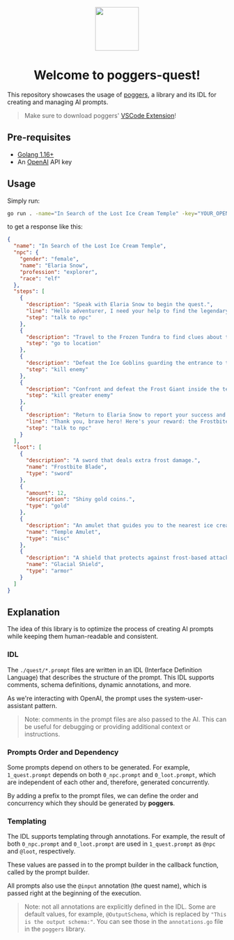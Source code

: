 <p align="center">
  <img src="https://github.com/markettools-ai/poggers/assets/20731019/1ddee16c-5e54-498e-bec5-6e922f89966d" width="100">
  <h1 align="center">Welcome to poggers-quest!</h1>
</p>

This repository showcases the usage of [poggers](https://github.com/markettools-ai/poggers), a library and its IDL for creating and managing AI prompts.

> Make sure to download poggers' [VSCode Extension](https://marketplace.visualstudio.com/items?itemName=markettools-ai.poggers-prompt)!

## Pre-requisites
- [Golang 1.16+](https://golang.org/dl/)
- An [OpenAI](https://platform.openai.com/signup) API key

## Usage
Simply run:
```bash
go run . -name="In Search of the Lost Ice Cream Temple" -key="YOUR_OPENAI_API_KEY"
```
to get a response like this:
```json
{
  "name": "In Search of the Lost Ice Cream Temple",
  "npc": {
    "gender": "female",
    "name": "Elaria Snow",
    "profession": "explorer",
    "race": "elf"
  },
  "steps": [
    {
      "description": "Speak with Elaria Snow to begin the quest.",
      "line": "Hello adventurer, I need your help to find the legendary Lost Ice Cream Temple.",
      "step": "talk to npc"
    },
    {
      "description": "Travel to the Frozen Tundra to find clues about the temple's location.",
      "step": "go to location"
    },
    {
      "description": "Defeat the Ice Goblins guarding the entrance to the temple.",
      "step": "kill enemy"
    },
    {
      "description": "Confront and defeat the Frost Giant inside the temple.",
      "step": "kill greater enemy"
    },
    {
      "description": "Return to Elaria Snow to report your success and claim your reward.",
      "line": "Thank you, brave hero! Here's your reward: the Frostbite Blade, some gold coins, a Temple Amulet, and a Glacial Shield.",
      "step": "talk to npc"
    }
  ],
  "loot": [
    {
      "description": "A sword that deals extra frost damage.",
      "name": "Frostbite Blade",
      "type": "sword"
    },
    {
      "amount": 12,
      "description": "Shiny gold coins.",
      "type": "gold"
    },
    {
      "description": "An amulet that guides you to the nearest ice cream.",
      "name": "Temple Amulet",
      "type": "misc"
    },
    {
      "description": "A shield that protects against frost-based attacks.",
      "name": "Glacial Shield",
      "type": "armor"
    }
  ]
}
```

## Explanation
The idea of this library is to optimize the process of creating AI prompts while keeping them human-readable and consistent.

### IDL
The `./quest/*.prompt` files are written in an IDL (Interface Definition Language) that describes the structure of the prompt. This IDL supports comments, schema definitions, dynamic annotations, and more.

As we're interacting with OpenAI, the prompt uses the system-user-assistant pattern.

> Note: comments in the prompt files are also passed to the AI. This can be useful for debugging or providing additional context or instructions.

### Prompts Order and Dependency
Some prompts depend on others to be generated. For example, `1_quest.prompt` depends on both `0_npc.prompt` and `0_loot.prompt`, which are independent of each other and, therefore, generated concurrently.

By adding a prefix to the prompt files, we can define the order and concurrency which they should be generated by **poggers**.

### Templating
The IDL supports templating through annotations. For example, the result of both `0_npc.prompt` and `0_loot.prompt` are used in `1_quest.prompt` as `@npc` and `@loot`, respectively.

These values are passed in to the prompt builder in the callback function, called by the prompt builder.

All prompts also use the `@input` annotation (the quest name), which is passed right at the beginning of the execution.

> Note: not all annotations are explicitly defined in the IDL. Some are default values, for example, `@OutputSchema`, which is replaced by `"This is the output schema:"`. You can see those in the `annotations.go` file in the `poggers` library.
